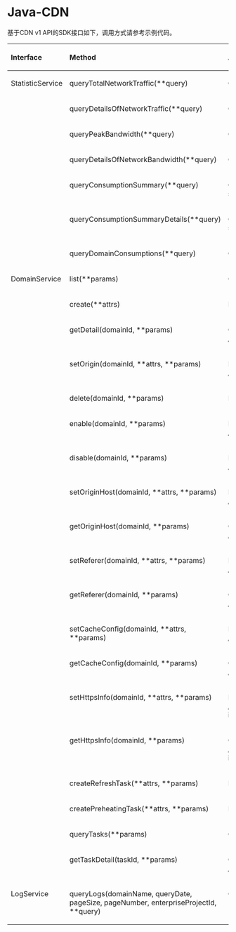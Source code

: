 # Java-CDN<a name="ZH-CN_TOPIC_0140531507"></a>

基于CDN v1 API的SDK接口如下，调用方式请参考示例代码。

<a name="table1523315114499"></a>
<table><thead align="left"><tr id="row2234951184918"><th class="cellrowborder" valign="top" width="17.52175217521752%" id="mcps1.1.4.1.1"><p id="p62949318403"><a name="p62949318403"></a><a name="p62949318403"></a>Interface</p>
</th>
<th class="cellrowborder" valign="top" width="39.15391539153916%" id="mcps1.1.4.1.2"><p id="p5098895718403"><a name="p5098895718403"></a><a name="p5098895718403"></a>Method</p>
</th>
<th class="cellrowborder" valign="top" width="43.32433243324332%" id="mcps1.1.4.1.3"><p id="p3646482918403"><a name="p3646482918403"></a><a name="p3646482918403"></a>API</p>
</th>
</tr>
</thead>
<tbody><tr id="row523425110494"><td class="cellrowborder" rowspan="7" valign="top" width="17.52175217521752%" headers="mcps1.1.4.1.1 "><p id="p159581830203112"><a name="p159581830203112"></a><a name="p159581830203112"></a>StatisticService</p>
</td>
<td class="cellrowborder" valign="top" width="39.15391539153916%" headers="mcps1.1.4.1.2 "><p id="p173541628163119"><a name="p173541628163119"></a><a name="p173541628163119"></a>queryTotalNetworkTraffic(**query)</p>
</td>
<td class="cellrowborder" valign="top" width="43.32433243324332%" headers="mcps1.1.4.1.3 "><p id="p1655104955016"><a name="p1655104955016"></a><a name="p1655104955016"></a>GET /v1.0/cdn/statistics/flux</p>
</td>
</tr>
<tr id="row8876172513106"><td class="cellrowborder" valign="top" headers="mcps1.1.4.1.1 "><p id="p1288032571010"><a name="p1288032571010"></a><a name="p1288032571010"></a>queryDetailsOfNetworkTraffic(**query)</p>
</td>
<td class="cellrowborder" valign="top" headers="mcps1.1.4.1.2 "><p id="p18880425151014"><a name="p18880425151014"></a><a name="p18880425151014"></a>GET /v1.0/cdn/statistics/flux-detail</p>
</td>
</tr>
<tr id="row2537755201219"><td class="cellrowborder" valign="top" headers="mcps1.1.4.1.1 "><p id="p1253717554125"><a name="p1253717554125"></a><a name="p1253717554125"></a>queryPeakBandwidth(**query)</p>
</td>
<td class="cellrowborder" valign="top" headers="mcps1.1.4.1.2 "><p id="p1053705520123"><a name="p1053705520123"></a><a name="p1053705520123"></a>GET /v1.0/cdn/statistics/bandwidth</p>
</td>
</tr>
<tr id="row16776199141312"><td class="cellrowborder" valign="top" headers="mcps1.1.4.1.1 "><p id="p07781921317"><a name="p07781921317"></a><a name="p07781921317"></a>queryDetailsOfNetworkBandwidth(**query)</p>
</td>
<td class="cellrowborder" valign="top" headers="mcps1.1.4.1.2 "><p id="p2778129161311"><a name="p2778129161311"></a><a name="p2778129161311"></a>GET /v1.0/cdn/statistics/bandwidth-detail</p>
</td>
</tr>
<tr id="row1826852514139"><td class="cellrowborder" valign="top" headers="mcps1.1.4.1.1 "><p id="p8269152531316"><a name="p8269152531316"></a><a name="p8269152531316"></a>queryConsumptionSummary(**query)</p>
</td>
<td class="cellrowborder" valign="top" headers="mcps1.1.4.1.2 "><p id="p1726920257137"><a name="p1726920257137"></a><a name="p1726920257137"></a>GET /v1.0/cdn/statistics/domain-summary</p>
</td>
</tr>
<tr id="row14217346141317"><td class="cellrowborder" valign="top" headers="mcps1.1.4.1.1 "><p id="p918774617131"><a name="p918774617131"></a><a name="p918774617131"></a>queryConsumptionSummaryDetails(**query)</p>
</td>
<td class="cellrowborder" valign="top" headers="mcps1.1.4.1.2 "><p id="p1118874613133"><a name="p1118874613133"></a><a name="p1118874613133"></a>GET /v1.0/cdn/statistics/domain-summary-detail</p>
</td>
</tr>
<tr id="row92401782145"><td class="cellrowborder" valign="top" headers="mcps1.1.4.1.1 "><p id="p112418851411"><a name="p112418851411"></a><a name="p112418851411"></a>queryDomainConsumptions(**query)</p>
</td>
<td class="cellrowborder" valign="top" headers="mcps1.1.4.1.2 "><p id="p3241118171410"><a name="p3241118171410"></a><a name="p3241118171410"></a>GET /v1.0/cdn/statistics/domain</p>
</td>
</tr>
<tr id="row13215102212143"><td class="cellrowborder" rowspan="19" valign="top" width="17.52175217521752%" headers="mcps1.1.4.1.1 "><p id="p52151222111419"><a name="p52151222111419"></a><a name="p52151222111419"></a>DomainService</p>
</td>
<td class="cellrowborder" valign="top" width="39.15391539153916%" headers="mcps1.1.4.1.2 "><p id="p1421542291416"><a name="p1421542291416"></a><a name="p1421542291416"></a>list(**params)</p>
</td>
<td class="cellrowborder" valign="top" width="43.32433243324332%" headers="mcps1.1.4.1.3 "><p id="p132151922141414"><a name="p132151922141414"></a><a name="p132151922141414"></a>GET /v1.0/cdn/domains</p>
</td>
</tr>
<tr id="row275592615153"><td class="cellrowborder" valign="top" headers="mcps1.1.4.1.1 "><p id="p1275512611151"><a name="p1275512611151"></a><a name="p1275512611151"></a>create(**attrs)</p>
</td>
<td class="cellrowborder" valign="top" headers="mcps1.1.4.1.2 "><p id="p1275672661510"><a name="p1275672661510"></a><a name="p1275672661510"></a>POST /v1.0/cdn/domains</p>
</td>
</tr>
<tr id="row63830433155"><td class="cellrowborder" valign="top" headers="mcps1.1.4.1.1 "><p id="p1838424321515"><a name="p1838424321515"></a><a name="p1838424321515"></a>getDetail(domainId, **params)</p>
</td>
<td class="cellrowborder" valign="top" headers="mcps1.1.4.1.2 "><p id="p16384164319155"><a name="p16384164319155"></a><a name="p16384164319155"></a>GET /v1.0/cdn/domains/{domain_id}/detail</p>
</td>
</tr>
<tr id="row94595376199"><td class="cellrowborder" valign="top" headers="mcps1.1.4.1.1 "><p id="p1046018371190"><a name="p1046018371190"></a><a name="p1046018371190"></a>setOrigin(domainId, **attrs, **params)</p>
</td>
<td class="cellrowborder" valign="top" headers="mcps1.1.4.1.2 "><p id="p1946073721911"><a name="p1946073721911"></a><a name="p1946073721911"></a>PUT /v1.0/cdn/domains/{domain_id}/origin</p>
</td>
</tr>
<tr id="row83365311916"><td class="cellrowborder" valign="top" headers="mcps1.1.4.1.1 "><p id="p433125314192"><a name="p433125314192"></a><a name="p433125314192"></a>delete(domainId, **params)</p>
</td>
<td class="cellrowborder" valign="top" headers="mcps1.1.4.1.2 "><p id="p9338539199"><a name="p9338539199"></a><a name="p9338539199"></a>DELETE /v1.0/cdn/domains/{domain_id}</p>
</td>
</tr>
<tr id="row1764151242013"><td class="cellrowborder" valign="top" headers="mcps1.1.4.1.1 "><p id="p965612122015"><a name="p965612122015"></a><a name="p965612122015"></a>enable(domainId, **params)</p>
</td>
<td class="cellrowborder" valign="top" headers="mcps1.1.4.1.2 "><p id="p16651123208"><a name="p16651123208"></a><a name="p16651123208"></a>PUT /v1.0/cdn/domains/{domain_id}/enable</p>
</td>
</tr>
<tr id="row166913316201"><td class="cellrowborder" valign="top" headers="mcps1.1.4.1.1 "><p id="p166973316202"><a name="p166973316202"></a><a name="p166973316202"></a>disable(domainId, **params)</p>
</td>
<td class="cellrowborder" valign="top" headers="mcps1.1.4.1.2 "><p id="p869533112010"><a name="p869533112010"></a><a name="p869533112010"></a>PUT /v1.0/cdn/domains/{domain_id}/disable</p>
</td>
</tr>
<tr id="row873284911202"><td class="cellrowborder" valign="top" headers="mcps1.1.4.1.1 "><p id="p4732124942010"><a name="p4732124942010"></a><a name="p4732124942010"></a>setOriginHost(domainId, **attrs, **params)</p>
</td>
<td class="cellrowborder" valign="top" headers="mcps1.1.4.1.2 "><p id="p57325498204"><a name="p57325498204"></a><a name="p57325498204"></a>PUT /v1.0/cdn/domains/{domain_id}/originhost</p>
</td>
</tr>
<tr id="row52741617172117"><td class="cellrowborder" valign="top" headers="mcps1.1.4.1.1 "><p id="p2274191782120"><a name="p2274191782120"></a><a name="p2274191782120"></a>getOriginHost(domainId, **params)</p>
</td>
<td class="cellrowborder" valign="top" headers="mcps1.1.4.1.2 "><p id="p1227441702111"><a name="p1227441702111"></a><a name="p1227441702111"></a>GET /v1.0/cdn/domains/{domain_id}/originhost</p>
</td>
</tr>
<tr id="row032673182116"><td class="cellrowborder" valign="top" headers="mcps1.1.4.1.1 "><p id="p1332619317213"><a name="p1332619317213"></a><a name="p1332619317213"></a>setReferer(domainId, **attrs, **params)</p>
</td>
<td class="cellrowborder" valign="top" headers="mcps1.1.4.1.2 "><p id="p183261131142112"><a name="p183261131142112"></a><a name="p183261131142112"></a>PUT /v1.0/cdn/domains/{domain_id}/referer</p>
</td>
</tr>
<tr id="row9609121122219"><td class="cellrowborder" valign="top" headers="mcps1.1.4.1.1 "><p id="p1561011114226"><a name="p1561011114226"></a><a name="p1561011114226"></a>getReferer(domainId, **params)</p>
</td>
<td class="cellrowborder" valign="top" headers="mcps1.1.4.1.2 "><p id="p961001162213"><a name="p961001162213"></a><a name="p961001162213"></a>GET /v1.0/cdn/domains/{domain_id}/referer</p>
</td>
</tr>
<tr id="row33951327122216"><td class="cellrowborder" valign="top" headers="mcps1.1.4.1.1 "><p id="p739792722214"><a name="p739792722214"></a><a name="p739792722214"></a>setCacheConfig(domainId, **attrs, **params)</p>
</td>
<td class="cellrowborder" valign="top" headers="mcps1.1.4.1.2 "><p id="p1397172722212"><a name="p1397172722212"></a><a name="p1397172722212"></a>PUT /v1.0/cdn/domains/{domain_id}/cache</p>
</td>
</tr>
<tr id="row9933202916529"><td class="cellrowborder" valign="top" headers="mcps1.1.4.1.1 "><p id="p17934172918522"><a name="p17934172918522"></a><a name="p17934172918522"></a>getCacheConfig(domainId, **params)</p>
</td>
<td class="cellrowborder" valign="top" headers="mcps1.1.4.1.2 "><p id="p17934152935217"><a name="p17934152935217"></a><a name="p17934152935217"></a>GET /v1.0/cdn/domains/{domain_id}/cache</p>
</td>
</tr>
<tr id="row19422175445216"><td class="cellrowborder" valign="top" headers="mcps1.1.4.1.1 "><p id="p1542335413528"><a name="p1542335413528"></a><a name="p1542335413528"></a>setHttpsInfo(domainId, **attrs, **params)</p>
</td>
<td class="cellrowborder" valign="top" headers="mcps1.1.4.1.2 "><p id="p842305495219"><a name="p842305495219"></a><a name="p842305495219"></a>PUT /v1.0/cdn/domains/{domain_id}/https-info</p>
</td>
</tr>
<tr id="row1284621615532"><td class="cellrowborder" valign="top" headers="mcps1.1.4.1.1 "><p id="p178475166539"><a name="p178475166539"></a><a name="p178475166539"></a>getHttpsInfo(domainId, **params)</p>
</td>
<td class="cellrowborder" valign="top" headers="mcps1.1.4.1.2 "><p id="p384711625316"><a name="p384711625316"></a><a name="p384711625316"></a>GET /v1.0/cdn/domains/{domain_id}/https-info</p>
</td>
</tr>
<tr id="row960983817534"><td class="cellrowborder" valign="top" headers="mcps1.1.4.1.1 "><p id="p16610173805317"><a name="p16610173805317"></a><a name="p16610173805317"></a>createRefreshTask(**attrs, **params)</p>
</td>
<td class="cellrowborder" valign="top" headers="mcps1.1.4.1.2 "><p id="p56101438155310"><a name="p56101438155310"></a><a name="p56101438155310"></a>POST /v1.0/cdn/refreshtasks</p>
</td>
</tr>
<tr id="row1284125755317"><td class="cellrowborder" valign="top" headers="mcps1.1.4.1.1 "><p id="p728505715310"><a name="p728505715310"></a><a name="p728505715310"></a>createPreheatingTask(**attrs, **params)</p>
</td>
<td class="cellrowborder" valign="top" headers="mcps1.1.4.1.2 "><p id="p4285195775315"><a name="p4285195775315"></a><a name="p4285195775315"></a>POST /v1.0/cdn/preheatingtasks</p>
</td>
</tr>
<tr id="row11788151045410"><td class="cellrowborder" valign="top" headers="mcps1.1.4.1.1 "><p id="p378951011544"><a name="p378951011544"></a><a name="p378951011544"></a>queryTasks(**params)</p>
</td>
<td class="cellrowborder" valign="top" headers="mcps1.1.4.1.2 "><p id="p178991085411"><a name="p178991085411"></a><a name="p178991085411"></a>GET /v1.0/cdn/historytasks</p>
</td>
</tr>
<tr id="row470012374544"><td class="cellrowborder" valign="top" headers="mcps1.1.4.1.1 "><p id="p177003373541"><a name="p177003373541"></a><a name="p177003373541"></a>getTaskDetail(taskId, **params)</p>
</td>
<td class="cellrowborder" valign="top" headers="mcps1.1.4.1.2 "><p id="p1170017378547"><a name="p1170017378547"></a><a name="p1170017378547"></a>GET /v1.0/cdn/historytasks/{task_id}/detail</p>
</td>
</tr>
<tr id="row15822191885520"><td class="cellrowborder" valign="top" width="17.52175217521752%" headers="mcps1.1.4.1.1 "><p id="p282251805511"><a name="p282251805511"></a><a name="p282251805511"></a>LogService</p>
</td>
<td class="cellrowborder" valign="top" width="39.15391539153916%" headers="mcps1.1.4.1.2 "><p id="p1082251835520"><a name="p1082251835520"></a><a name="p1082251835520"></a>queryLogs(domainName, queryDate, pageSize, pageNumber, enterpriseProjectId, **query)</p>
</td>
<td class="cellrowborder" valign="top" width="43.32433243324332%" headers="mcps1.1.4.1.3 "><p id="p14822181819558"><a name="p14822181819558"></a><a name="p14822181819558"></a>GET /v1.0/cdn/logs</p>
</td>
</tr>
</tbody>
</table>

